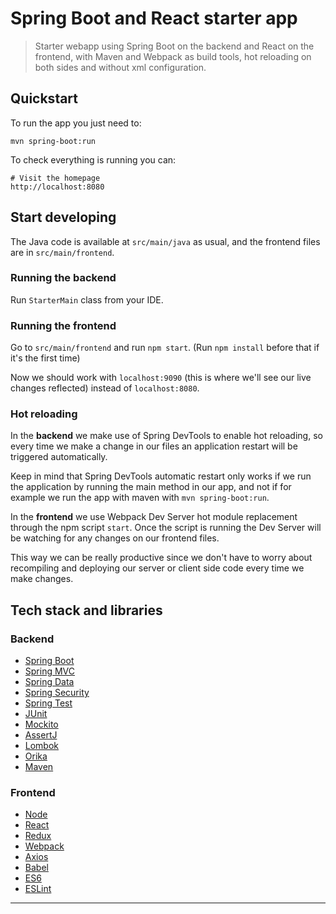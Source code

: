 # Spring Boot and React starter app

> Starter webapp using Spring Boot on the backend and React on the frontend, with
Maven and Webpack as build tools, hot reloading on both sides and without xml configuration.

## Quickstart
To run the app you just need to:

    mvn spring-boot:run

To check everything is running you can:

    # Visit the homepage
    http://localhost:8080

## Start developing
The Java code is available at `src/main/java` as usual, and the frontend files are in
`src/main/frontend`.

### Running the backend
Run `StarterMain` class from your IDE.

### Running the frontend
Go to `src/main/frontend` and run `npm start`. (Run `npm install` before that if it's the first time)

Now we should work with `localhost:9090` (this is where we'll see our live changes reflected)
 instead of `localhost:8080`.

### Hot reloading
In the **backend** we make use of Spring DevTools to enable hot reloading,
so every time we make a change in our files an application restart will
be triggered automatically.

Keep in mind that Spring DevTools automatic restart only works if we run the
application by running the main method in our app, and not if for example we run
the app with maven with `mvn spring-boot:run`.

In the **frontend** we use Webpack Dev Server hot module replacement
through the npm script `start`. Once the script is running the Dev Server will be
watching for any changes on our frontend files.

This way we can be really productive since we don't have to worry about recompiling and deploying
our server or client side code every time we make changes.

## Tech stack and libraries
### Backend
- [Spring Boot](http://projects.spring.io/spring-boot/)
- [Spring MVC](http://docs.spring.io/autorepo/docs/spring/3.2.x/spring-framework-reference/html/mvc.html)
- [Spring Data](http://projects.spring.io/spring-data/)
- [Spring Security](http://projects.spring.io/spring-security/)
- [Spring Test](http://docs.spring.io/autorepo/docs/spring-framework/3.2.x/spring-framework-reference/html/testing.html)
- [JUnit](http://junit.org/)
- [Mockito](http://mockito.org/)
- [AssertJ](http://joel-costigliola.github.io/assertj/)
- [Lombok](https://projectlombok.org/)
- [Orika](http://orika-mapper.github.io/orika-docs/)
- [Maven](https://maven.apache.org/)

### Frontend
- [Node](https://nodejs.org/en/)
- [React](https://facebook.github.io/react/)
- [Redux](http://redux.js.org/)
- [Webpack](https://webpack.github.io/)
- [Axios](https://github.com/mzabriskie/axios)
- [Babel](https://babeljs.io/)
- [ES6](http://www.ecma-international.org/ecma-262/6.0/)
- [ESLint](http://eslint.org/)

---
